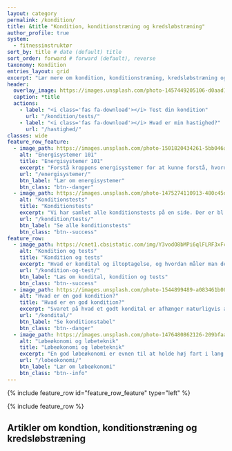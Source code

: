 ```yaml
---
layout: category
permalink: /kondition/
title: &title "Kondition, konditionstræning og kredsløbstræning"
author_profile: true
system:
  - fitnessinstruktør
sort_by: title # date (default) title
sort_order: forward # forward (default), reverse
taxonomy: Kondition
entries_layout: grid
excerpt: "Lær mere om kondition, konditionstræning, kredsløbstræning og se eksempler på træning, hvor du kan øge din maksimale iltoptagelse og udholdenhed."
header:
  overlay_image: https://images.unsplash.com/photo-1457449205106-d0aad138e99b?ixlib=rb-1.2.1&ixid=eyJhcHBfaWQiOjEyMDd9&auto=format&fit=crop&w=1950&q=80
  caption: *title
  actions:
    - label: "<i class='fas fa-download'></i> Test din kondition"
      url: "/kondition/tests/"
    - label: "<i class='fas fa-download'></i> Hvad er min hastighed?"
      url: "/hastighed/"
classes: wide
feature_row_feature:
  - image_path: https://images.unsplash.com/photo-1501820434261-5bb046afcf6b?ixlib=rb-1.2.1&ixid=eyJhcHBfaWQiOjEyMDd9&auto=format&fit=crop&w=400&q=80
    alt: "Energisystemer 101"
    title: "Energisystemer 101"
    excerpt: "Forstå kroppens energisystemer for at kunne forstå, hvordan du bedst kan lave konditionstræning og få et bedre kredsløb og udholdenhed."
    url: "/energisystemer/"
    btn_label: "Lær om energisystemer"
    btn_class: "btn--danger"
  - image_path: https://images.unsplash.com/photo-1475274110913-480c45d0e873?ixlib=rb-1.2.1&ixid=eyJhcHBfaWQiOjEyMDd9&auto=format&fit=crop&w=400&q=80
    alt: "Konditionstests"
    title: "Konditionstests"
    excerpt: "Vi har samlet alle konditionstests på en side. Der er bl.a. konditests til løb, cykling og gang. Vi har både beskrevet tests til hjemmebrug og i laboratorium."
    url: "/kondition/tests/"
    btn_label: "Se alle konditionstests"
    btn_class: "btn--success"
feature_row:
  - image_path: https://cnet1.cbsistatic.com/img/Y3vodO8bMPi6qlFLRF3xFcQpLHo=/1092x0/2019/07/26/114f1721-1a71-42bc-b1a4-cb35299bedbc/gettyimages-640493589.jpg
    alt: "Kondition og tests"
    title: "Kondition og tests"
    excerpt: "Hvad er kondital og iltoptagelse, og hvordan måler man det i forbindelse med sin konditionstræning?"
    url: "/kondition-og-test/"
    btn_label: "Læs om kondital, kondition og tests"
    btn_class: "btn--success"
  - image_path: https://images.unsplash.com/photo-1544899489-a083461b088c?ixlib=rb-1.2.1&ixid=eyJhcHBfaWQiOjEyMDd9&auto=format&fit=crop&w=400&q=80
    alt: "Hvad er en god kondition?"
    title: "Hvad er en god kondition?"
    excerpt: "Svaret på hvad et godt kondital er afhænger naturligvis af hvem man sammenligner sig med. Her er tabeller gældende for almindelige mennesker i Skandinavien."
    url: "/kondital/"
    btn_label: "Se konditionstabel"
    btn_class: "btn--danger"
  - image_path: https://images.unsplash.com/photo-1476480862126-209bfaa8edc8?ixlib=rb-1.2.1&ixid=eyJhcHBfaWQiOjEyMDd9&auto=format&fit=crop&w=400&q=80
    alt: "Løbeøkonomi og løbeteknik"
    title: "Løbeøkonomi og løbeteknik"
    excerpt: "En god løbeøkonomi er evnen til at holde høj fart i lang tid ved et minimalt energiforbrug, men hvordan beregner man det egentlig?"
    url: "/lobeokonomi/"
    btn_label: "Lær om løbeøkonomi"
    btn_class: "btn--info"
---
```


{% include feature_row id="feature_row_feature" type="left" %}

{% include feature_row %}

## Artikler om kondtion, konditionstræning og kredsløbstræning
